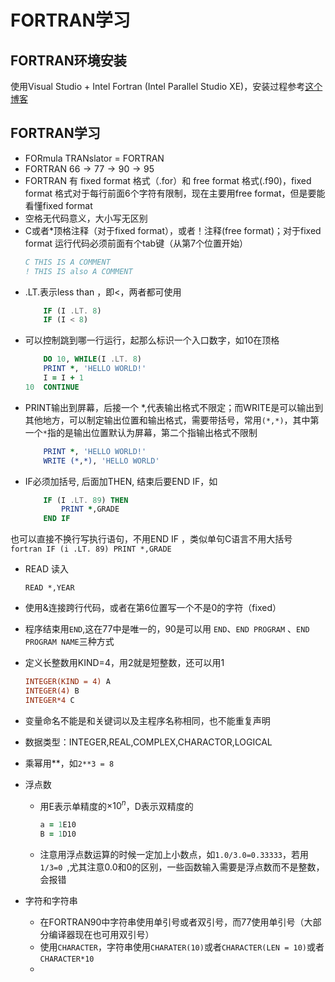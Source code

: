 # FORTRAN学习


## FORTRAN环境安装
使用Visual Studio + Intel Fortran (Intel Parallel Studio XE)，安装过程参考[这个博客](https://blog.csdn.net/Mr_JjPolarBear/article/details/89449667)

## FORTRAN学习
* FORmula TRANslator = FORTRAN
* FORTRAN $66\to77\to 90\to 95$
* FORTRAN 有 fixed format 格式（.for）和 free format 格式(.f90)，fixed format 格式对于每行前面6个字符有限制，现在主要用free format，但是要能看懂fixed format
* 空格无代码意义，大小写无区别
* C或者*顶格注释（对于fixed format），或者！注释(free format)；对于fixed format 运行代码必须前面有个tab键（从第7个位置开始）
    ```fortran
    C THIS IS A COMMENT
    ! THIS IS also A COMMENT
    ```
* .LT.表示less than ，即<，两者都可使用
    ```fortran
        IF (I .LT. 8)
        IF (I < 8)
    ```
* 可以控制跳到哪一行运行，起那么标识一个入口数字，如10在顶格
    ```fortran
        DO 10, WHILE(I .LT. 8)
        PRINT *, 'HELLO WORLD!'
        I = I + 1
    10  CONTINUE
    ```
* PRINT输出到屏幕，后接一个 *,代表输出格式不限定；而WRITE是可以输出到其他地方，可以制定输出位置和输出格式，需要带括号，常用``(*,*)``，其中第一个``*``指的是输出位置默认为屏幕，第二个指输出格式不限制
    ```fortran
        PRINT *, 'HELLO WORLD!'
        WRITE (*,*), 'HELLO WORLD'
    ```
* IF必须加括号, 后面加THEN, 结束后要END IF，如
    ```fortran
        IF (I .LT. 89) THEN
            PRINT *,GRADE
        END IF
    ```
也可以直接不换行写执行语句，不用END IF ，类似单句C语言不用大括号
    ```fortran
        IF (i .LT. 89) PRINT *,GRADE
    ```
* READ 读入
    ```FORTRAN
    READ *,YEAR
    ```
* 使用&连接跨行代码，或者在第6位置写一个不是0的字符（fixed）

* 程序结束用``END``,这在77中是唯一的，90是可以用 ``END``、``END PROGRAM`` 、``END PROGRAM NAME``三种方式
* 定义长整数用KIND=4，用2就是短整数，还可以用1
    ```fortran
    INTEGER(KIND = 4) A
    INTEGER(4) B
    INTEGER*4 C
    ```
* 变量命名不能是和关键词以及主程序名称相同，也不能重复声明
* 数据类型：INTEGER,REAL,COMPLEX,CHARACTOR,LOGICAL
* 乘幂用**，如``2**3 = 8``
* 浮点数
  * 用E表示单精度的$\times 10^n$，D表示双精度的
    ```fortran
    a = 1E10
    B = 1D10
    ```
  * 注意用浮点数运算的时候一定加上小数点，如``1.0/3.0=0.33333``，若用``1/3=0 ``,尤其注意0.0和0的区别，一些函数输入需要是浮点数而不是整数，会报错
* 字符和字符串
  * 在FORTRAN90中字符串使用单引号或者双引号，而77使用单引号（大部分编译器现在也可用双引号）
  * 使用``CHARACTER``，字符串使用``CHARATER(10)``或者``CHARACTER(LEN = 10)``或者``CHARACTER*10``
  * 